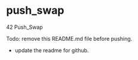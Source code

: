 # push_swap
42 Push_Swap

Todo: remove this README.md file before pushing.

- update the readme for github.